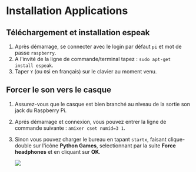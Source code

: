 # Installation Applications

## Téléchargement et installation espeak

1. Après démarrage, se connecter avec le login par défaut `pi` et mot de passe `raspberry`.
2. A l'invité de la ligne de commande/terminal tapez : `sudo apt-get install espeak`.
3. Taper `Y` (ou `O`si en français) sur le clavier au moment venu.

## Forcer le son vers le casque

1. Assurez-vous que le casque est bien branché au niveau de la sortie son jack du Raspberry Pi.
2. Aprés démarrage et connexion, vous pouvez entrer la ligne de commande suivante : `amixer cset numid=3 1`.
3. Sinon vous pouvez charger le bureau en tapant `startx`, faisant clique-double sur l'icône **Python Games**, selectionnant par la suite **Force headphones** et en cliquant sur **OK**.

	![](/lesson-3/images/audio_output.png)
